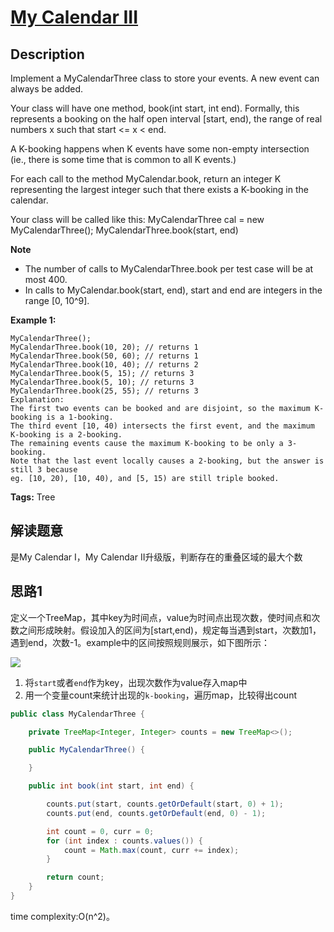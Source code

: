 # [My Calendar III][title]

## Description

Implement a MyCalendarThree class to store your events. A new event can always be added.

Your class will have one method, book(int start, int end). Formally, this represents a booking on the half open interval [start, end), the range of real numbers x such that start <= x < end.

A K-booking happens when K events have some non-empty intersection (ie., there is some time that is common to all K events.)

For each call to the method MyCalendar.book, return an integer K representing the largest integer such that there exists a K-booking in the calendar.

Your class will be called like this: MyCalendarThree cal = new MyCalendarThree(); MyCalendarThree.book(start, end)

**Note**
- The number of calls to MyCalendarThree.book per test case will be at most 400.
- In calls to MyCalendar.book(start, end), start and end are integers in the range [0, 10^9].

**Example 1:**

```
MyCalendarThree();
MyCalendarThree.book(10, 20); // returns 1
MyCalendarThree.book(50, 60); // returns 1
MyCalendarThree.book(10, 40); // returns 2
MyCalendarThree.book(5, 15); // returns 3
MyCalendarThree.book(5, 10); // returns 3
MyCalendarThree.book(25, 55); // returns 3
Explanation: 
The first two events can be booked and are disjoint, so the maximum K-booking is a 1-booking.
The third event [10, 40) intersects the first event, and the maximum K-booking is a 2-booking.
The remaining events cause the maximum K-booking to be only a 3-booking.
Note that the last event locally causes a 2-booking, but the answer is still 3 because
eg. [10, 20), [10, 40), and [5, 15) are still triple booked.
```

**Tags:** Tree

## 解读题意
是My Calendar I，My Calendar II升级版，判断存在的重叠区域的最大个数

## 思路1 
定义一个TreeMap，其中key为时间点，value为时间点出现次数，使时间点和次数之间形成映射。假设加入的区间为[start,end)，规定每当遇到start，次数加1，遇到end，次数-1。example中的区间按照规则展示，如下图所示：

![](https://i.imgur.com/ZRkwIe7.png)

1. 将`start`或者`end`作为key，出现次数作为value存入map中
2. 用一个变量count来统计出现的`k-booking`，遍历map，比较得出count

```java
public class MyCalendarThree {

    private TreeMap<Integer, Integer> counts = new TreeMap<>();

    public MyCalendarThree() {

    }

    public int book(int start, int end) {

        counts.put(start, counts.getOrDefault(start, 0) + 1);
        counts.put(end, counts.getOrDefault(end, 0) - 1);

        int count = 0, curr = 0;
        for (int index : counts.values()) {
            count = Math.max(count, curr += index);
        }

        return count;
    }
}
```
time complexity:O(n^2)。

[title]: https://leetcode.com/problems/my-calendar-iii/description/